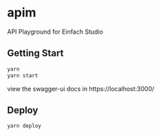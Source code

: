 # apim

API Playground for Einfach Studio

## Getting Start

```bash
yarn
yarn start
```

view the swagger-ui docs in https://localhost:3000/

## Deploy

```bash
yarn deploy
```
